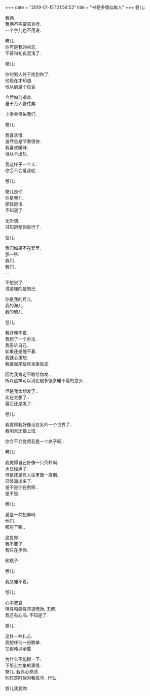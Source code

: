 +++
date = "2019-01-15T01:54:53"
title = "书卷多情似故人"
+++
卷儿:  
  
我俩.  
我俩不需要语言哇.  
一个字儿也不用说.  
  
卷儿.  
你可是我的初恋.  
不要和初夜混淆了.  
  
卷儿:  
  
你的男人终于找到你了.  
他现在才知道.  
他从前是个色盲.  
  
今后如何艰难.  
虽千万人吾往矣.  
  
上帝会保佑我们.  
  
卷儿:  
  
我喜欢慢.  
虽然总是节奏很快.  
我喜欢暧昧.  
但从不出轨.  
  
我这样子一个人.  
你会不会爱我呢.  
  
卷儿:  
  
卷儿是你.  
你是卷儿.  
那我是谁.  
不知道了.  
  
无所谓.  
只知道爱你就行了.  
  
卷儿:  
  
我们如果不在爱里.  
那一秒.  
我们.  
我们..  
...  
  
不想说了.  
讲道理的是知己.  
  
你是我的月儿.  
我的海儿.  
我的魂儿.  
  
卷儿:  
  
我好睡不着.  
我想了一个办法.  
我告诉自己.  
如果还是睡不着.  
我就心里想.  
我要起来给你发条信息.  
  
因为我肯定不敢给你发..  
所以这样可以消化很多很多睡不着的念头.  
  
但是我太想发了..  
实在太想了..  
最后还是发了..  
  
卷儿:  
  
我觉得我好像活在另外一个世界了..  
我明天还要上班.  
  
你会不会觉得我是一个疯子啊..  
  
卷儿:  
  
我觉得自己好像一只茶杯啊.  
水已经满了.  
但是还是有人往里面一直倒.  
已经满出来了.  
是不是你在倒啊..  
是不是..  
  
卷儿:  
  
爱是一种犯罪吗.  
他们.  
都在干嘛..  
  
这世界.  
我不要了.  
我只在乎你.  
  
和桃子.  
  
卷儿:  
  
我又睡不着。  
  
卷儿:  
  
心中悲哀.  
理性和感性背道而驰. 无解.  
我还有心吗. 不知道了.  
  
卷儿：  
  
这样一种扎心.  
我想任何一份歌单.  
它都难以承载.  
  
为什么不能聊一下.  
不那么抽象的事情.  
卷儿. 我真心崩溃.  
别在这时候对我高冷 . 行么.  
  
卷儿我爱你.  